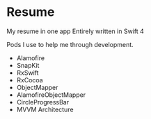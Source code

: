 # Resume
My resume in one app
Entirely written in Swift 4

Pods I use to help me through development.
  - Alamofire
  - SnapKit
  - RxSwift
  - RxCocoa
  - ObjectMapper
  - AlamofireObjectMapper
  - CircleProgressBar
  - MVVM Architecture

